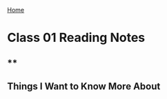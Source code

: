 [Home](https://pgmorales76.github.io/reading_notes_301/)

# Class 01 Reading Notes

##

## **

###

[]()

## Things I Want to Know More About

###
